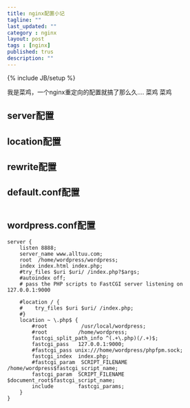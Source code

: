 ```yaml
---
title: nginx配置小记
tagline: ""
last_updated: ""
category : nginx
layout: post
tags : [nginx]
published: trus
description: ""
---
```

{% include JB/setup %}

我是菜鸡，一个nginx重定向的配置就搞了那么久.... 菜鸡 菜鸡  

## server配置  

## location配置  

## rewrite配置  

## default.conf配置  

```shell

```  

## wordpress.conf配置  

```shell
server {
    listen 8888;
    server_name www.alltuu.com;
    root  /home/wordpress/wordpress;
    index index.html index.php;
    #try_files $uri $uri/ /index.php?$args;
    #autoindex off;
    # pass the PHP scripts to FastCGI server listening on 127.0.0.1:9000

    #location / {
    #    try_files $uri $uri/ /index.php;
    #}
    location ~ \.php$ {
        #root           /usr/local/wordpress;
        #root          /home/wordpress;
        fastcgi_split_path_info ^(.+\.php)(/.+)$;
        fastcgi_pass   127.0.0.1:9000;
        #fastcgi_pass unix:///home/wordpress/phpfpm.sock;
        fastcgi_index  index.php;
        #fastcgi_param  SCRIPT_FILENAME  /home/wordpress$fastcgi_script_name;
        fastcgi_param  SCRIPT_FILENAME  $document_root$fastcgi_script_name;
        include        fastcgi_params;
    }
}
```  
